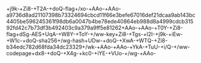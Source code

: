 +j9k-+Zi8-+T2A-+doQ-flag+/xo-+AAo-+AAo-a9736d8ad21107398b73324694cbcd11f66e3befe67016def21dcaa9ab143bc4405be596245361f98db6a0047b4be78ede40864eb988d8a4999cdcb31592fd42c7b73df3b492403c9a379a9ff5e81262+AAo-+AAo-+T0Y-+Zi8-flag+dSg-AES+UqA-+W8Y-+ToY-+/ww-key+Zi8-+Tgs-+l2I-+j9k-+iEw-+W1c-+doQ-sha256+/wg-hash+UDw-+doQ-+XwA-+WTQ-+Zi8-b34edc782d68fda34dc23329+/wk-+AAo-+AAo-+YkA-+TuU-+i/Q-+/ww-codepage+dx8-+doQ-+X4g-+kc0-+iYE-+VUo-+/wg-+AAo-